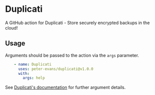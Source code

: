 # Duplicati

A GitHub action for Duplicati - Store securely encrypted backups in the cloud!

## Usage

Arguments should be passed to the action via the `args` parameter.

```yml
    - name: Duplicati
      uses: peter-evans/duplicati@v1.0.0
      with:
        args: help
```

See [Duplicati's documentation](https://duplicati.readthedocs.io/en/latest/04-using-duplicati-from-the-command-line/) for further argument details.
